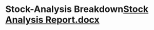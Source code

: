 # Stock-Analysis Breakdown[Stock Analysis Report.docx](https://github.com/Jaila28/Stock-Analysis_Challenge/files/7835914/Stock.Analysis.Report.docx)
